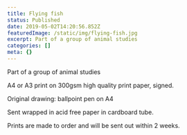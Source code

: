 ```yaml
---
title: Flying fish
status: Published
date: 2019-05-02T14:20:56.852Z
featuredImage: /static/img/flying-fish.jpg
excerpt: Part of a group of animal studies
categories: []
meta: {}
---
```

Part of a group of animal studies

A4 or A3 print on 300gsm high quality print paper, signed.

Original drawing: ballpoint pen on A4

Sent wrapped in acid free paper in cardboard tube.

Prints are made to order and will be sent out within 2 weeks.
